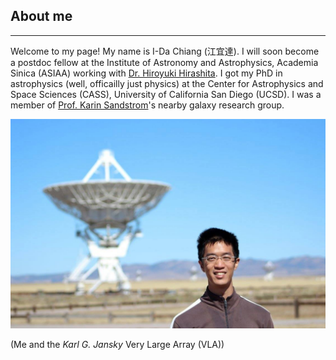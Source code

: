## About me

<hr>

Welcome to my page! My name is I-Da Chiang (江宜達). I will soon become a postdoc fellow at the Institute of Astronomy and Astrophysics, Academia Sinica (ASIAA) working with <a href="https://www.asiaa.sinica.edu.tw/people/cv.php?i=hirashita" target="_blank">Dr. Hiroyuki Hirashita</a>. I got my PhD in astrophysics (well, officailly just physics) at the Center for Astrophysics and Space Sciences (CASS), University of California San Diego (UCSD). I was a member of <a href="http://karinsandstrom.github.io/" target="_blank">Prof. Karin Sandstrom</a>'s nearby galaxy research group.

![Me_and_VLA](fig/photo_vla.jpg)

(Me and the *Karl G. Jansky* Very Large Array (VLA))
